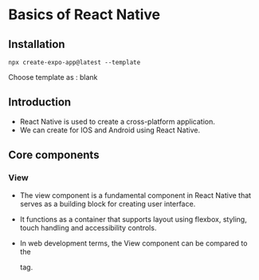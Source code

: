 # Basics of React Native

## Installation

```
npx create-expo-app@latest --template
```

Choose template as : blank

## Introduction

- React Native is used to create a cross-platform application.
- We can create for IOS and Android using React Native.

## Core components

### View

- The view component is a fundamental component in React Native that serves as a building block for creating user interface.

- It functions as a container that supports layout using flexbox, styling, touch handling and accessibility controls.

- In web development terms, the View component can be compared to the <div> tag.
